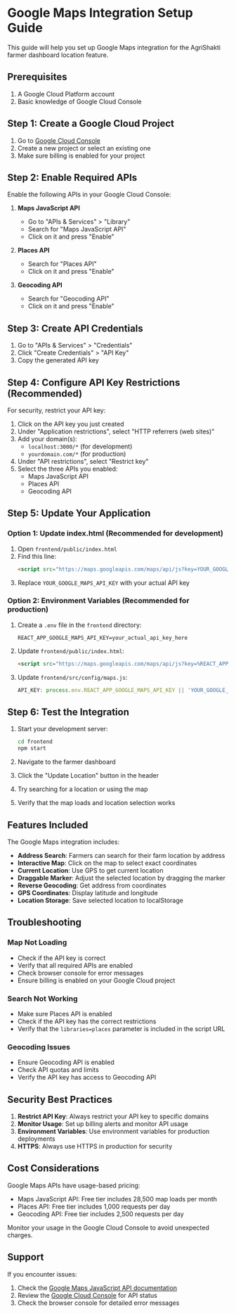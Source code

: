 # Google Maps Integration Setup Guide

This guide will help you set up Google Maps integration for the AgriShakti farmer dashboard location feature.

## Prerequisites

1. A Google Cloud Platform account
2. Basic knowledge of Google Cloud Console

## Step 1: Create a Google Cloud Project

1. Go to [Google Cloud Console](https://console.cloud.google.com/)
2. Create a new project or select an existing one
3. Make sure billing is enabled for your project

## Step 2: Enable Required APIs

Enable the following APIs in your Google Cloud Console:

1. **Maps JavaScript API**
   - Go to "APIs & Services" > "Library"
   - Search for "Maps JavaScript API"
   - Click on it and press "Enable"

2. **Places API**
   - Search for "Places API"
   - Click on it and press "Enable"

3. **Geocoding API**
   - Search for "Geocoding API"
   - Click on it and press "Enable"

## Step 3: Create API Credentials

1. Go to "APIs & Services" > "Credentials"
2. Click "Create Credentials" > "API Key"
3. Copy the generated API key

## Step 4: Configure API Key Restrictions (Recommended)

For security, restrict your API key:

1. Click on the API key you just created
2. Under "Application restrictions", select "HTTP referrers (web sites)"
3. Add your domain(s):
   - `localhost:3000/*` (for development)
   - `yourdomain.com/*` (for production)
4. Under "API restrictions", select "Restrict key"
5. Select the three APIs you enabled:
   - Maps JavaScript API
   - Places API
   - Geocoding API

## Step 5: Update Your Application

### Option 1: Update index.html (Recommended for development)

1. Open `frontend/public/index.html`
2. Find this line:
   ```html
   <script src="https://maps.googleapis.com/maps/api/js?key=YOUR_GOOGLE_MAPS_API_KEY&libraries=places"></script>
   ```
3. Replace `YOUR_GOOGLE_MAPS_API_KEY` with your actual API key

### Option 2: Environment Variables (Recommended for production)

1. Create a `.env` file in the `frontend` directory:
   ```
   REACT_APP_GOOGLE_MAPS_API_KEY=your_actual_api_key_here
   ```

2. Update `frontend/public/index.html`:
   ```html
   <script src="https://maps.googleapis.com/maps/api/js?key=%REACT_APP_GOOGLE_MAPS_API_KEY%&libraries=places"></script>
   ```

3. Update `frontend/src/config/maps.js`:
   ```javascript
   API_KEY: process.env.REACT_APP_GOOGLE_MAPS_API_KEY || 'YOUR_GOOGLE_MAPS_API_KEY',
   ```

## Step 6: Test the Integration

1. Start your development server:
   ```bash
   cd frontend
   npm start
   ```

2. Navigate to the farmer dashboard
3. Click the "Update Location" button in the header
4. Try searching for a location or using the map
5. Verify that the map loads and location selection works

## Features Included

The Google Maps integration includes:

- **Address Search**: Farmers can search for their farm location by address
- **Interactive Map**: Click on the map to select exact coordinates
- **Current Location**: Use GPS to get current location
- **Draggable Marker**: Adjust the selected location by dragging the marker
- **Reverse Geocoding**: Get address from coordinates
- **GPS Coordinates**: Display latitude and longitude
- **Location Storage**: Save selected location to localStorage

## Troubleshooting

### Map Not Loading
- Check if the API key is correct
- Verify that all required APIs are enabled
- Check browser console for error messages
- Ensure billing is enabled on your Google Cloud project

### Search Not Working
- Make sure Places API is enabled
- Check if the API key has the correct restrictions
- Verify that the `libraries=places` parameter is included in the script URL

### Geocoding Issues
- Ensure Geocoding API is enabled
- Check API quotas and limits
- Verify the API key has access to Geocoding API

## Security Best Practices

1. **Restrict API Key**: Always restrict your API key to specific domains
2. **Monitor Usage**: Set up billing alerts and monitor API usage
3. **Environment Variables**: Use environment variables for production deployments
4. **HTTPS**: Always use HTTPS in production for security

## Cost Considerations

Google Maps APIs have usage-based pricing:
- Maps JavaScript API: Free tier includes 28,500 map loads per month
- Places API: Free tier includes 1,000 requests per day
- Geocoding API: Free tier includes 2,500 requests per day

Monitor your usage in the Google Cloud Console to avoid unexpected charges.

## Support

If you encounter issues:
1. Check the [Google Maps JavaScript API documentation](https://developers.google.com/maps/documentation/javascript)
2. Review the [Google Cloud Console](https://console.cloud.google.com/) for API status
3. Check the browser console for detailed error messages
